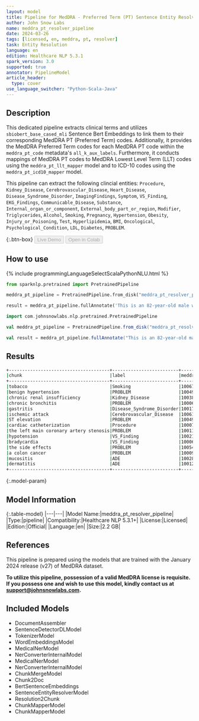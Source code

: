 ```yaml
---
layout: model
title: Pipeline for MedDRA - Preferred Term (PT) Sentence Entity Resolver
author: John Snow Labs
name: meddra_pt_resolver_pipeline
date: 2024-03-26
tags: [licensed, en, meddra, pt, resolver]
task: Entity Resolution
language: en
edition: Healthcare NLP 5.3.1
spark_version: 3.0
supported: true
annotator: PipelineModel
article_header:
  type: cover
use_language_switcher: "Python-Scala-Java"
---
```


## Description

This dedicated pipeline extracts clinical terms and utilizes `sbiobert_base_cased_mli` Sentence Bert Embeddings to link them to their corresponding MedDRA PT (Preferred Term) codes. Additionally, it provides the MedDRA Preferred Term codes for each MedDRA PT code within the `meddra_pt_code` metadata's `all_k_aux_labels`. Furthermore, it conducts mappings of MedDRA PT codes to MedDRA Lowest Level Term (LLT) codes using the `meddra_pt_llt_mapper` model and to ICD-10 codes using the `meddra_pt_icd10_mapper` model.

This pipeline can extract the following clincial entities: `Procedure`, `Kidney_Disease`, `Cerebrovascular_Disease`, `Heart_Disease`, `Disease_Syndrome_Disorder`, `ImagingFindings`, `Symptom`, `VS_Finding`, `EKG_Findings`, `Communicable_Disease`, `Substance`, `Internal_organ_or_component`, `External_body_part_or_region`, `Modifier`, `Triglycerides`, `Alcohol`, `Smoking`, `Pregnancy`, `Hypertension`, `Obesity`, `Injury_or_Poisoning`, `Test`, `Hyperlipidemia`, `BMI`, `Oncological`, `Psychological_Condition`, `LDL`, `Diabetes`, `PROBLEM`.

{:.btn-box}
<button class="button button-orange" disabled>Live Demo</button>
<button class="button button-orange" disabled>Open in Colab</button>


## How to use



<div class="tabs-box" markdown="1">
{% include programmingLanguageSelectScalaPythonNLU.html %}
  
```python
from sparknlp.pretrained import PretrainedPipeline

meddra_pt_pipeline = PretrainedPipeline.from_disk("meddra_pt_resolver_pipeline")

result = meddra_pt_pipeline.fullAnnotate('This is an 82-year-old male with a history of prior tobacco use, benign hypertension, chronic renal insufficiency, chronic bronchitis, gastritis, and ischemic attack. He initially presented to Braintree with ST elevation and was transferred to St. Margaret’s Center. He underwent cardiac catheterization because of the left main coronary artery stenosis, which was complicated by hypotension and bradycardia. We describe the side effects of 5-FU in a colon cancer patient who suffered mucositis and dermatitis.')
```
```scala
import com.johnsnowlabs.nlp.pretrained.PretrainedPipeline

val meddra_pt_pipeline = PretrainedPipeline.from_disk("meddra_pt_resolver_pipeline")

val result = meddra_pt_pipeline.fullAnnotate("This is an 82-year-old male with a history of prior tobacco use, benign hypertension, chronic renal insufficiency, chronic bronchitis, gastritis, and ischemic attack. He initially presented to Braintree with ST elevation and was transferred to St. Margaret’s Center. He underwent cardiac catheterization because of the left main coronary artery stenosis, which was complicated by hypotension and bradycardia. We describe the side effects of 5-FU in a colon cancer patient who suffered mucositis and dermatitis.")
```
</div>

## Results

```bash
+--------------------------------------+-------------------------+--------------+--------------------------+-------------------------------------------------+-----------------------------------+
|chunk                                 |label                    |meddra_pt_code|resolution                |icd10_mappings                                   |meddra_llt_mappings                |
+--------------------------------------+-------------------------+--------------+--------------------------+-------------------------------------------------+-----------------------------------+
|tobacco                               |Smoking                  |10067622      |tobacco interaction       |NONE                                             |10067622:Tobacco interaction       |
|benign hypertension                   |PROBLEM                  |10049079      |labile hypertension       |NONE                                             |10049079:Labile hypertension       |
|chronic renal insufficiency           |Kidney_Disease           |10038435      |renal failure             |N19:Unspecified kidney failure                   |10016149:Failure kidney            |
|chronic bronchitis                    |PROBLEM                  |10006458      |bronchitis chronic        |J41.0:Simple chronic bronchitis                  |10003568:Asthmatoid bronchitis     |
|gastritis                             |Disease_Syndrome_Disorder|10017853      |gastritis                 |K29:Gastritis and duodenitis                     |10000769:Acute gastritis           |
|ischemic attack                       |Cerebrovascular_Disease  |10061216      |infarction                |NONE                                             |10021762:Infarction NOS            |
|ST elevation                          |PROBLEM                  |10049785      |atrial pressure increased |NONE                                             |10049785:Atrial pressure increased |
|cardiac catheterization               |Procedure                |10007815      |catheterisation cardiac   |Y84.0:Cardiac catheterization                    |10007527:Cardiac catheterisation   |
|the left main coronary artery stenosis|PROBLEM                  |10011089      |coronary artery stenosis  |NONE                                             |10011089:Coronary artery stenosis  |
|hypotension                           |VS_Finding               |10021097      |hypotension               |I95:Hypotension                                  |10005753:Blood pressure low        |
|bradycardia                           |VS_Finding               |10006093      |bradycardia               |R00.1:Bradycardia, unspecified                   |10006093:Bradycardia               |
|the side effects                      |PROBLEM                  |10054126      |post procedural discomfort|NONE                                             |10054126:Post procedural discomfort|
|a colon cancer                        |PROBLEM                  |10009944      |colon cancer              |C18:Malignant neoplasm of colon                  |10006903:Caecal cancer             |
|mucositis                             |ADE                      |10028128      |mucositis management      |NONE                                             |10028128:Mucositis management      |
|dermatitis                            |ADE                      |10012431      |dermatitis                |L27:Dermatitis due to substances taken internally|10000593:Acrodermatitis            |
+--------------------------------------+-------------------------+--------------+--------------------------+-------------------------------------------------+-----------------------------------+
```

{:.model-param}
## Model Information

{:.table-model}
|---|---|
|Model Name:|meddra_pt_resolver_pipeline|
|Type:|pipeline|
|Compatibility:|Healthcare NLP 5.3.1+|
|License:|Licensed|
|Edition:|Official|
|Language:|en|
|Size:|2.2 GB|

## References
This pipeline is prepared using the models that are trained with the January 2024 release (v27) of MedDRA dataset.

**To utilize this pipeline, possession of a valid MedDRA license is requisite. If you possess one and wish to use this model, kindly contact us at support@johnsnowlabs.com.**

## Included Models

- DocumentAssembler
- SentenceDetectorDLModel
- TokenizerModel
- WordEmbeddingsModel
- MedicalNerModel
- NerConverterInternalModel
- MedicalNerModel
- NerConverterInternalModel
- ChunkMergeModel
- Chunk2Doc
- BertSentenceEmbeddings
- SentenceEntityResolverModel
- Resolution2Chunk
- ChunkMapperModel
- ChunkMapperModel
